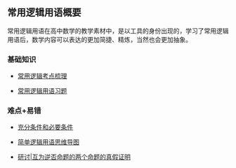 ## 常用逻辑用语概要<!-- {docsify-ignore} -->

常用逻辑用语在高中数学的教学素材中，是以工具的身份出现的，学习了常用逻辑用语后，数学内容可以表达的更加简捷、精炼，当然也会更加抽象。

### 基础知识

*  <a  href="http://www.cnblogs.com/wanghai0666/p/7327948.html"  target="_blank">常用逻辑考点梳理</a>

*  <a  href=" http://www.cnblogs.com/wanghai0666/p/6726500.html"  target="_blank">常用逻辑用语习题</a>

### 难点+易错

*  <a  href="https://www.cnblogs.com/wanghai0666/p/7620427.html"  target="_blank">充分条件和必要条件</a>

*  [简单逻辑用语思维导图](https://www.cnblogs.com/wanghai0666/p/15262841.html)

*  [研讨|互为逆否命题的两个命题的真假证明](https://www.cnblogs.com/wanghai0666/p/14055978.html)
